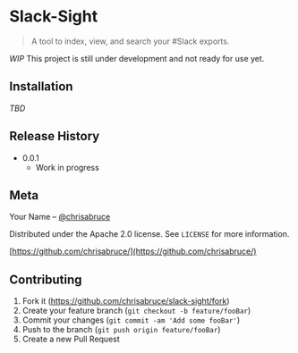 # Slack-Sight
> A tool to index, view, and search your #Slack exports.

*WIP* This project is still under development and not ready for use yet.

## Installation

_TBD_

## Release History

* 0.0.1
    * Work in progress

## Meta

Your Name – [@chrisabruce](https://twitter.com/chrisabruce)

Distributed under the Apache 2.0 license. See ``LICENSE`` for more information.

[https://github.com/chrisabruce/](https://github.com/chrisabruce/)

## Contributing

1. Fork it (<https://github.com/chrisabruce/slack-sight/fork>)
2. Create your feature branch (`git checkout -b feature/fooBar`)
3. Commit your changes (`git commit -am 'Add some fooBar'`)
4. Push to the branch (`git push origin feature/fooBar`)
5. Create a new Pull Request